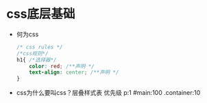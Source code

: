 # css底层基础

- 何为css
    ```css
    /* css rules */
    /*css规则*/
    h1{ /*选择器*/ 
        color: red; /**声明 */
        text-align: center; /**声明 */
    }
    ```

- css为什么要叫css？层叠样式表
优先级 p:1 #main:100 .container:10

